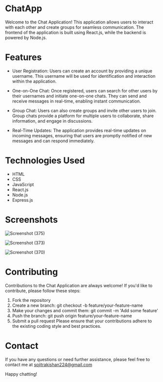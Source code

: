# ChatApp
Welcome to the Chat Application! This application allows users to interact with each other and create groups for seamless communication. The frontend of the application is built using React.js, while the backend is powered by Node.js.

# Features
* User Registration: Users can create an account by providing a unique username. This username will be used for identification and interaction within the application.

* One-on-One Chat: Once registered, users can search for other users by their usernames and initiate one-on-one chats. They can send and receive messages in real-time, enabling instant communication.

* Group Chat: Users can also create groups and invite other users to join. Group chats provide a platform for multiple users to collaborate, share information, and engage in discussions.

* Real-Time Updates: The application provides real-time updates on incoming messages, ensuring that users are promptly notified of new messages and can respond immediately.

# Technologies Used
* HTML
* CSS
* JavaScript
* React.js
* Node.js
* Express.js


# Screenshots
![Screenshot (375)](https://github.com/kishan224/ChatApp/assets/100420326/ece73c62-b9bb-4cc7-ab26-67f625f983e3)

![Screenshot (373)](https://github.com/kishan224/ChatApp/assets/100420326/65caf0ed-3206-405f-bac4-ebffad927079)


![Screenshot (370)](https://github.com/kishan224/ChatApp/assets/100420326/64017e15-6bca-4d06-8ac5-890ea454894a)

# Contributing
Contributions to the Chat Application are always welcome! If you'd like to contribute, please follow these steps:

1. Fork the repository
2. Create a new branch: git checkout -b feature/your-feature-name
3. Make your changes and commit them: git commit -m 'Add some feature'
4. Push the branch: git push origin feature/your-feature-name
5. Submit a pull request
Please ensure that your contributions adhere to the existing coding style and best practices.

# Contact
If you have any questions or need further assistance, please feel free to contact me at sojitrakishan224@gmail.com

Happy chatting!
